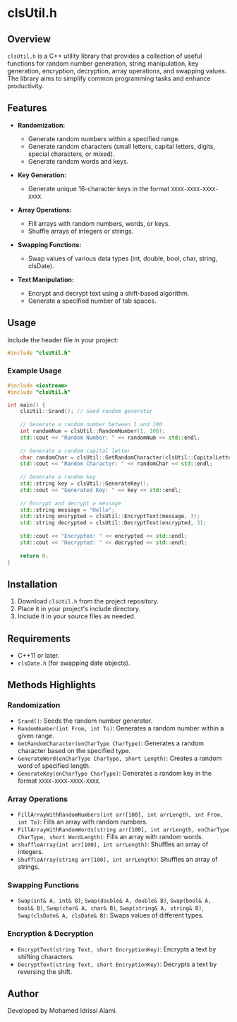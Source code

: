 # clsUtil.h

## Overview
`clsUtil.h` is a C++ utility library that provides a collection of useful functions for random number generation, string manipulation, key generation, encryption, decryption, array operations, and swapping values. The library aims to simplify common programming tasks and enhance productivity.

## Features
- **Randomization:**
  - Generate random numbers within a specified range.
  - Generate random characters (small letters, capital letters, digits, special characters, or mixed).
  - Generate random words and keys.
  
- **Key Generation:**
  - Generate unique 16-character keys in the format `XXXX-XXXX-XXXX-XXXX`.
  
- **Array Operations:**
  - Fill arrays with random numbers, words, or keys.
  - Shuffle arrays of integers or strings.
  
- **Swapping Functions:**
  - Swap values of various data types (int, double, bool, char, string, clsDate).
  
- **Text Manipulation:**
  - Encrypt and decrypt text using a shift-based algorithm.
  - Generate a specified number of tab spaces.
  
## Usage
Include the header file in your project:

```cpp
#include "clsUtil.h"
```

### Example Usage

```cpp
#include <iostream>
#include "clsUtil.h"

int main() {
    clsUtil::Srand(); // Seed random generator
    
    // Generate a random number between 1 and 100
    int randomNum = clsUtil::RandomNumber(1, 100);
    std::cout << "Random Number: " << randomNum << std::endl;
    
    // Generate a random capital letter
    char randomChar = clsUtil::GetRandomCharacter(clsUtil::CapitalLetter);
    std::cout << "Random Character: " << randomChar << std::endl;
    
    // Generate a random key
    std::string key = clsUtil::GenerateKey();
    std::cout << "Generated Key: " << key << std::endl;
    
    // Encrypt and decrypt a message
    std::string message = "Hello";
    std::string encrypted = clsUtil::EncryptText(message, 3);
    std::string decrypted = clsUtil::DecryptText(encrypted, 3);
    
    std::cout << "Encrypted: " << encrypted << std::endl;
    std::cout << "Decrypted: " << decrypted << std::endl;
    
    return 0;
}
```

## Installation
1. Download `clsUtil.h` from the project repository.
2. Place it in your project's include directory.
3. Include it in your source files as needed.

## Requirements
- C++11 or later.
- `clsDate.h` (for swapping date objects).

## Methods Highlights
### Randomization
- `Srand()`: Seeds the random number generator.
- `RandomNumber(int From, int To)`: Generates a random number within a given range.
- `GetRandomCharacter(enCharType CharType)`: Generates a random character based on the specified type.
- `GenerateWord(enCharType CharType, short Length)`: Creates a random word of specified length.
- `GenerateKey(enCharType CharType)`: Generates a random key in the format `XXXX-XXXX-XXXX-XXXX`.

### Array Operations
- `FillArrayWithRandomNumbers(int arr[100], int arrLength, int From, int To)`: Fills an array with random numbers.
- `FillArrayWithRandomWords(string arr[100], int arrLength, enCharType CharType, short WordLength)`: Fills an array with random words.
- `ShuffleArray(int arr[100], int arrLength)`: Shuffles an array of integers.
- `ShuffleArray(string arr[100], int arrLength)`: Shuffles an array of strings.

### Swapping Functions
- `Swap(int& A, int& B)`, `Swap(double& A, double& B)`, `Swap(bool& A, bool& B)`, `Swap(char& A, char& B)`, `Swap(string& A, string& B)`, `Swap(clsDate& A, clsDate& B)`: Swaps values of different types.

### Encryption & Decryption
- `EncryptText(string Text, short EncryptionKey)`: Encrypts a text by shifting characters.
- `DecryptText(string Text, short EncryptionKey)`: Decrypts a text by reversing the shift.

## Author
Developed by Mohamed  Idrissi Alami.


